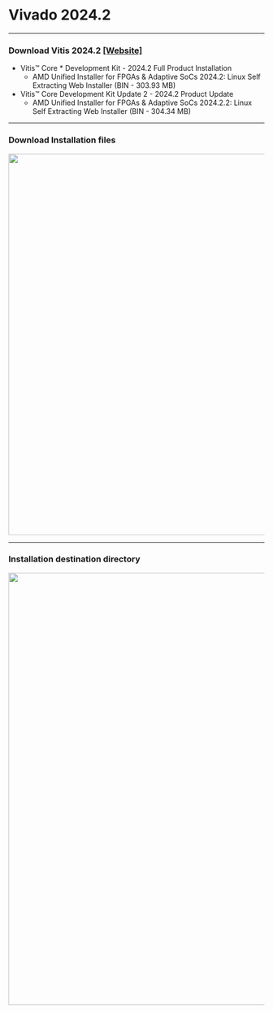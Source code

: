 # Vivado 2024.2

---
### Download Vitis 2024.2 [[Website]](https://www.xilinx.com/support/download/index.html/content/xilinx/en/downloadNav/vitis/2024-2.html)

* Vitis™ Core * Development Kit - 2024.2  Full Product Installation
  * AMD Unified Installer for FPGAs & Adaptive SoCs 2024.2: Linux Self Extracting Web Installer (BIN - 303.93 MB)
* Vitis™ Core Development Kit Update 2 - 2024.2  Product Update
  * AMD Unified Installer for FPGAs & Adaptive SoCs 2024.2.2: Linux Self Extracting Web Installer (BIN - 304.34 MB)


---
### Download Installation files
<img src="https://github.com/user-attachments/assets/c09a0a02-4c7a-49f0-886c-63a784a6d73a" width=750>

---
### Installation destination directory

<img src="https://github.com/user-attachments/assets/3c32b41d-22e4-4ce0-a0fd-35052b9a8bb7" width=850>
